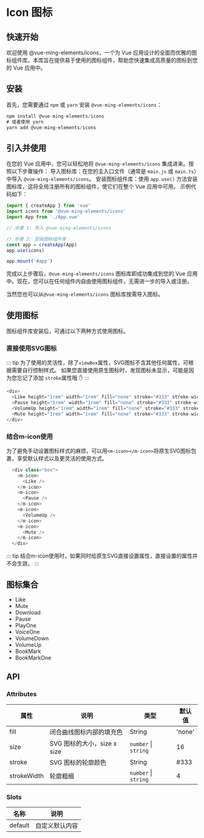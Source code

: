 # Icon 图标

## 快速开始

欢迎使用 @vue-ming-elements/icons，一个为 Vue 应用设计的全面而优雅的图标组件库。本库旨在提供易于使用的图标组件，帮助您快速集成高质量的图标到您的 Vue 应用中。

## 安装

首先，您需要通过 `npm` 或 `yarn` 安装 `@vue-ming-elements/icons`：

```js
npm install @vue-ming-elements/icons
# 或者使用 yarn
yarn add @vue-ming-elements/icons
```

## 引入并使用

在您的 Vue 应用中，您可以轻松地将 `@vue-ming-elements/icons` 集成进来。按照以下步骤操作：
导入图标库：在您的主入口文件（通常是 `main.js` 或 `main.ts`）中导入 `@vue-ming-elements/icons`。
安装图标组件库：使用 `app.use()` 方法安装图标库，这将全局注册所有的图标组件，使它们在整个 Vue 应用中可用。
示例代码如下：

```js
import { createApp } from 'vue'
import icons from '@vue-ming-elements/icons'
import App from './App.vue'

// 步骤 1: 导入 @vue-ming-elements/icons

// 步骤 2: 安装图标组件库
const app = createApp(App)
app.use(icons)

app.mount('#app')
```

完成以上步骤后，`@vue-ming-elements/icons` 图标库即成功集成到您的 Vue 应用中。现在，您可以在任何组件内自由使用图标组件，无需进一步的导入或注册。

当然您也可以从`@vue-ming-elements/icons` 图标库按需导入图标。

## 使用图标

图标组件库安装后，可通过以下两种方式使用图标。

### 直接使用SVG图标

::: tip
为了使用的灵活性，除了`viewBox`属性，SVG图标不含其他任何属性，可根据需要自行控制样式。
如果您直接使用原生图标时，发现图标未显示，可能是因为您忘记了添加 `stroke`属性哦 :hand:
:::

<div :class="$style.box">
      <Like height="1rem" width="1rem" fill="none" stroke="#333" stroke-width="4" />
      <Pause height="1rem" width="1rem" fill="none" stroke="#333" stroke-width="4" />
      <VolumeUp height="1rem" width="1rem" fill="none" stroke="#333" stroke-width="4" />
      <Mute height="1rem" width="1rem" fill="none" stroke="#333" stroke-width="4" />
</div>

```js
<div>
  <Like height="1rem" width="1rem" fill="none" stroke="#333" stroke-width="4" />
  <Pause height="1rem" width="1rem" fill="none" stroke="#333" stroke-width="4" />
  <VolumeUp height="1rem" width="1rem" fill="none" stroke="#333" stroke-width="4" />
  <Mute height="1rem" width="1rem" fill="none" stroke="#333" stroke-width="4" />
</div>
```

### 结合m-icon使用

为了避免手动设置图标样式的麻烦，可以用`<m-icon></m-icon>`将原生SVG图标包裹，享受默认样式以及更灵活的使用方式。
  <div :class="$style.box">
    <m-icon>
      <Like />
    </m-icon>
    <m-icon>
      <Pause />
    </m-icon>
    <m-icon>
      <VolumeUp />
    </m-icon>
    <m-icon>
      <Mute />
    </m-icon>
  </div>

```js
  <div class="box">
    <m-icon>
      <Like />
    </m-icon>
    <m-icon>
      <Pause />
    </m-icon>
    <m-icon>
      <VolumeUp />
    </m-icon>
    <m-icon>
      <Mute />
    </m-icon>
  </div>
```

::: tip
结合m-icon使用时，如果同时给原生SVG直接设置属性，直接设置的属性并不会生效。
:::
<demo src="./demos/basic.vue"></demo>

## 图标集合

<script setup>
import { useClipBoard } from '@ming-UI/utils'

function copyIconsName(event) {
  if(event.target?.innerText ===undefined) return
    const content = `<m-icon><${event.target?.innerText} /></m-icon>`
  useClipBoard(content)
}

</script>

<ul :class="$style.grid" class="vp-raw" @click="copyIconsName($event)">
  <li>
    <m-icon>
      <Like />
    </m-icon>
    <span>Like</span>
  </li>
  <li>
    <m-icon>
      <Mute />
    </m-icon>
    <span>Mute</span>
  </li>
  <li>
    <m-icon>
      <Download />
    </m-icon>
    <span>Download</span>
  </li>
  <li>
    <m-icon>
      <Pause />
    </m-icon>
    <span>Pause</span>
  </li>
  <li>
    <m-icon>
      <PlayOne />
    </m-icon>
    <span>PlayOne</span>
  </li>
  <li>
    <m-icon>
      <VoiceOne />
    </m-icon>
    <span>VoiceOne</span>
  </li>
  <li>
    <m-icon>
      <VolumeDown />
    </m-icon>
    <span>VolumeDown</span>
  </li>
  <li>
    <m-icon>
      <VolumeUp />
    </m-icon>
    <span>VolumeUp</span>
  </li>
    <li>
    <m-icon>
      <BookMark />
    </m-icon>
    <span>BookMark</span>
  </li>
  <li>
    <m-icon>
      <BookMarkOne />
    </m-icon>
    <span>BookMarkOne</span>
  </li>
</ul>

<style module>
  .grid {
          width: 100%;
          display: grid;
          display: grid;
          grid-template-columns: repeat(7, 1fr);
          border-left:1px solid #dccfeb;
          border-top:1px solid #dccfeb;
          cursor:pointer;

}
  .grid li {
          border-right:1px solid #dccfeb;
          border-bottom:1px solid #dccfeb;
          aspect-ratio: 1 / 0.8; /* 保持宽高比*/
          display: flex;
          flex-direction:column;
          justify-content: center;
          align-items: center;
          font-size:12px;
        }
  .grid li:hover {
            background-color: #f2f6fc;
            transition: all 0.3s linear;
        }
  .box {
      display: flex;
      justify-content: space-around;
      width: 100%;
    }
</style>

## API

### Attributes

| 属性     | 说明               | 类型                             | 默认值  |
| -------- | ------------------ | -------------------------------- | ------- |
| fill     | 闭合曲线图标内部的填充色     | String | 'none' |
| size     | SVG 图标的大小，size x size | `number` \| `string` | 16 |
| stroke | SVG 图标的轮廓颜色 | String   | #333   |
| strokeWidth | 轮廓粗细 | `number` \| `string` | 4  |

### Slots

| 名称     | 说明               |
| -------- | ------------------ |
| default     | 自定义默认内容   |
